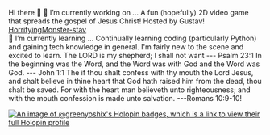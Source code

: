 Hi there 👋
🔭 I’m currently working on ...   A fun (hopefully) 2D video game that spreads the gospel of Jesus Christ! Hosted by Gustav!
[HorrifyingMonster-stav](https://github.com/GreenYoshiX/GreenYoshiX/assets/148284948/58218b51-5e7f-47ce-9670-71dde215bf19)      
🌱 I’m currently learning ...     Continually learning coding (particularly Python) and gaining tech knowledge in general. I'm fairly new to the scene and excited to learn.
The LORD is my shepherd; I shall not want --- Psalm 23:1
In the beginning was the Word, and the Word was with God and the Word was God. --- John 1:1 
The if thou shalt confess with thy mouth the Lord Jesus, and shalt believe in thine heart that God hath raised him from the dead, thou shalt be saved. For with the heart man believeth unto righteousness; and with the mouth confession is made unto salvation. ---Romans 10:9-10!

[![An image of @greenyoshix's Holopin badges, which is a link to view their full Holopin profile](https://holopin.me/greenyoshix)](https://holopin.io/@greenyoshix)
